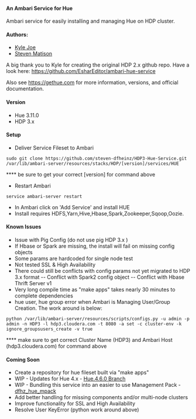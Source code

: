 #### An Ambari Service for Hue
Ambari service for easily installing and managing Hue on HDP cluster.

#### Authors: 
  - [Kyle Joe](https://github.com/EsharEditor)
  - [Steven Matison](https://github.com/steven-dfheinz)

A big thank you to Kyle for creating the original HDP 2.x github repo. 
Have a look here:  https://github.com/EsharEditor/ambari-hue-service

Also see https://gethue.com for more information, versions, and official documentation.

#### Version
- Hue 3.11.0
- HDP 3.x

#### Setup
- Deliver Service Fileset to Ambari   
``` 
sudo git clone https://github.com/steven-dfheinz/HDP3-Hue-Service.git /var/lib/ambari-server/resources/stacks/HDP/[version]/services/HUE
```

  **** be sure to get your correct [version] for command above

- Restart Ambari
```
service ambari-server restart
```
- In Ambari click on 'Add Service' and install HUE
- Install requires HDFS,Yarn,Hive,Hbase,Spark,Zookeeper,Sqoop,Oozie.  

#### Known Issues
- Issue with Pig Config (do not use pig HDP 3.x )
- If Hbase or Spark are missing, the install will fail on missing config objects
- Some params are hardcoded for single node test
- Not tested SSL & High Availability
- There could still be conflicts with config params not yet migrated to HDP 3.x format
--   Conflict with Spark2 config object
--   Conflict with Hbase Thrift Server v1
- Very long compile time as "make apps" takes nearly 30 minutes to complete dependencies
- hue user, hue group error when Ambari is Managing User/Group Creation. The work around is below:
```
python /var/lib/ambari-server/resources/scripts/configs.py -u admin -p admin -n HDP3 -l hdp3.cloudera.com -t 8080 -a set -c cluster-env -k  ignore_groupsusers_create -v true
```

  **** make sure to get correct Cluster Name (HDP3) and Ambari Host (hdp3.cloudera.com) for command above

#### Coming Soon
- Create a repository for hue fileset built via "make apps"
- WIP - Updates for Hue 4.x - [Hue.4.6.0 Branch](https://github.com/steven-dfheinz/HDP3-Hue-Service/tree/Hue.4.6.0)
- WIP - Bundling this service into an easier to use Management Pack - [dfhz_hue_mpack](https://github.com/steven-dfheinz/dfhz_hue_mpack)
- Add better handling for missing components and/or multi-node clusters
- Improve functionality for SSL and High Availability
- Resolve User KeyError (python work around above)


